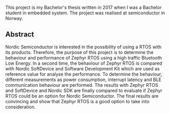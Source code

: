 This project is my Bachelor's thesis written in 2017 when I was a Bachelor student in embedded system. The project was 
realised at semiconductor in Norway.

Abstract
---------
Nordic Semiconductor is interested in the possibility of using a RTOS with its products. Therefore, the
purpose of this project is to determine the behaviour and performance of Zephyr RTOS using a high
traffic Bluetooth Low Energy. In a second time, the behaviour of Zephyr RTOS is compared with
Nordic SoftDevice and Software Development Kit which are used as reference value for analyse the
performance. To determine the behaviour, different measurements as power consumption, interrupt
latency and BLE communication behaviour are performed. The results with Zephyr RTOS and
SoftDevice and Nordic SDK are finally compared to evaluate if Zephyr RTOS could be an option for
Nordic Semiconductor. The final results are convincing and show that Zephyr RTOS is a good option
to take into consideration.

